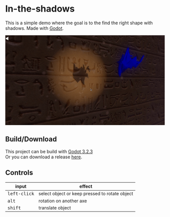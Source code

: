 # In-the-shadows

This is a simple demo where the goal is to the find the right shape with shadows. Made with [Godot](https://godotengine.org/).

<center>

![demo](Medias/demo.gif)

</center>

## Build/Download  

This project can be build with [Godot 3.2.3](https://godotengine.org/download)  
Or you can download a release [here](https://github.com/guilhemSmith/in-the-shadow/releases).


## Controls
<center>

| input                 | effect                                         |
| --------------------- | ---------------------------------------------- |
| <kbd>left-click</kbd> | select object or keep pressed to rotate object |
| <kbd>alt</kbd>        | rotation on another axe                        |
| <kbd>shift</kbd>      | translate object                               |

</center>
